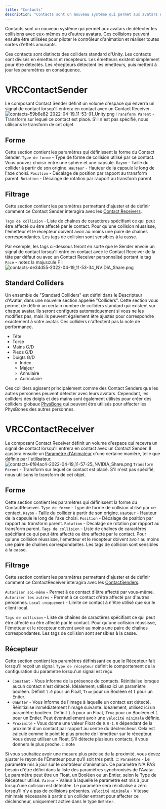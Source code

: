 ```yaml
---
title: "Contacts"
description: "Contacts sont un nouveau système qui permet aux avatars de détecter les collisions avec eux-mêmes ou d'autres avatars. Ces collisions peuvent ensuite être utilisées pour piloter le contrôleur d'animation et réaliser toutes sortes d'effets amusants."
---
```


Contacts sont un nouveau système qui permet aux avatars de détecter les collisions avec eux-mêmes ou d'autres avatars. Ces collisions peuvent ensuite être utilisées pour piloter le contrôleur d'animation et réaliser toutes sortes d'effets amusants. 

Ces contacts sont distincts des colliders standard d'Unity. Les contacts sont divisés en émetteurs et récepteurs. Les émetteurs existent simplement pour être détectés. Les récepteurs détectent les émetteurs, puis mettent à jour les paramètres en conséquence.

# VRCContactSender
Le composant Contact Sender définit un volume d'espace qui enverra un signal de contact lorsqu'il entrera en contact avec un Contact Receiver.
![contacts-59b6e82-2022-04-19_11-53-01_Unity.png](/img/avatars/contacts-59b6e82-2022-04-19_11-53-01_Unity.png)
`Transform Parent` - Transform sur lequel ce contact est placé. S'il n'est pas spécifié, nous utilisons le transform de cet objet.

## Forme
Cette section contient les paramètres qui définissent la forme du Contact Sender.
`Type de forme` - Type de forme de collision utilisé par ce contact. Vous pouvez choisir entre une sphère et une capsule.
`Rayon` - Taille du collider à partir de son origine.
`Hauteur` - Hauteur de la capsule le long de l'axe choisi.
`Position` - Décalage de position par rapport au transform parent.
`Rotation` - Décalage de rotation par rapport au transform parent.

## Filtrage
Cette section contient les paramètres permettant d'ajuster et de définir comment ce Contact Sender interagira avec les [Contact Receivers](/avatars/avatar-dynamics/contacts#VRCContactReceiver).

`Tags de collision` - Liste de chaînes de caractères spécifiant ce qui peut être affecté ou être affecté par le contact. Pour qu'une collision réussisse, l'émetteur et le récepteur doivent avoir au moins une paire de chaînes correspondantes. Les tags de collision sont sensibles à la casse.

Par exemple, les tags ci-dessous feront en sorte que le Sender envoie un signal de contact lorsqu'il entre en contact avec le Contact Receiver de la tête par défaut ou avec un Contact Receiver personnalisé portant le tag `Face` - notez la majuscule F !
![contacts-de34d55-2022-04-19_11-53-34_NVIDIA_Share.png](/img/avatars/contacts-de34d55-2022-04-19_11-53-34_NVIDIA_Share.png)
## Standard Colliders
Un ensemble de "Standard Colliders" est défini dans le Descripteur d'Avatar, dans une nouvelle section appelée "Colliders". Cette section vous permet de définir un certain nombre de colliders standard qui existent sur chaque avatar. Ils seront configurés automatiquement si vous ne les modifiez pas, mais ils peuvent également être ajustés pour correspondre exactement à votre avatar. Ces colliders n'affectent pas la note de performance.

- Tête
- Torse
- Mains G/D
- Pieds G/D
- Doigts G/D
  - Index
  - Majeur
  - Annulaire
  - Auriculaire

Ces colliders agissent principalement comme des Contact Senders que les autres personnes peuvent détecter avec leurs avatars. Cependant, les colliders des doigts et des mains sont également utilisés pour créer des colliders globaux [PhysBone](/avatars/avatar-dynamics/physbones) qui peuvent être utilisés pour affecter les PhysBones des autres personnes.

# VRCContactReceiver
Le composant Contact Receiver définit un volume d'espace qui recevra un signal de contact lorsqu'il entrera en contact avec un Contact Sender. Il ajustera ensuite un [Paramètre d'Animateur](/avatars/animator-parameters) d'une certaine manière, telle que définie par l'utilisateur.
![contacts-6f84ac4-2022-04-19_11-57-25_NVIDIA_Share.png](/img/avatars/contacts-6f84ac4-2022-04-19_11-57-25_NVIDIA_Share.png)
`Transform Parent` - Transform sur lequel ce contact est placé. S'il n'est pas spécifié, nous utilisons le transform de cet objet.

## Forme
Cette section contient les paramètres qui définissent la forme du ContactReceiver.
`Type de forme` - Type de forme de collision utilisé par ce contact. 
`Rayon` - Taille du collider à partir de son origine.
`Hauteur` - Hauteur de la capsule le long de l'axe choisi.
`Position` - Décalage de position par rapport au transform parent.
`Rotation` - Décalage de rotation par rapport au transform parent.
`Tags de collision` - Liste de chaînes de caractères spécifiant ce qui peut être affecté ou être affecté par le contact. Pour qu'une collision réussisse, l'émetteur et le récepteur doivent avoir au moins une paire de chaînes correspondantes. Les tags de collision sont sensibles à la casse.

## Filtrage
Cette section contient les paramètres permettant d'ajuster et de définir comment ce ContactReceiver interagira avec les [ContactSenders](/avatars/avatar-dynamics/contacts#VRCContactSender).

`Autoriser soi-même` - Permet à ce contact d'être affecté par vous-même.
`Autoriser les autres` - Permet à ce contact d'être affecté par d'autres personnes.
`Local uniquement` - Limite ce contact à n'être utilisé que sur le client local.

`Tags de collision` - Liste de chaînes de caractères spécifiant ce qui peut être affecté ou être affecté par le contact. Pour qu'une collision réussisse, l'émetteur et le récepteur doivent avoir au moins une paire de chaînes correspondantes. Les tags de collision sont sensibles à la casse.

## Récepteur
Cette section contient les paramètres définissant ce que le Récepteur fait lorsqu'il reçoit un signal.
`Type de récepteur` définit le comportement de la configuration du paramètre lorsqu'un signal est reçu.
- `Constant` - Vous informe de la présence de contacts. Réinitialise lorsque aucun contact n'est détecté. Idéalement, utilisez ici un paramètre booléen. Définit `1.0` pour un Float, `True` pour un Booléen et `1` pour un Entier.
- `OnEnter` - Vous informe de l'image à laquelle un contact est détecté. Réinitialise immédiatement l'image suivante. Idéalement, utilisez ici un paramètre booléen. Définit `1.0` pour un Float, `True` pour un Booléen et `1` pour un Entier. Peut éventuellement avoir une `Vélocité minimale` définie.
- `Proximité` - Vous donne une valeur Float de `0.0-1.0` dépendant de la proximité d'un contact par rapport au centre du déclencheur. Cela est calculé comme le point le plus proche de l'émetteur sur le récepteur. Vous devez utiliser un Float. S'il détecte plusieurs contacts, il vous donnera le plus proche. 
:::note

Si vous souhaitez avoir une mesure plus précise de la proximité, vous devez ajuster le rayon de l'Émetteur pour qu'il soit très petit.
:::
`Paramètre` - Le paramètre mis à jour sur le contrôleur d'animation. Ce paramètre N'A PAS besoin d'être défini dans la liste des paramètres synchronisés de l'Avatar. Le paramètre peut être un Float, un Booléen ou un Entier, selon le Type de Récepteur utilisé.
`Valeur` - Valeur à laquelle le paramètre est mis à jour lorsqu'une collision est détectée. Le paramètre sera réinitialisé à zéro lorsqu'il n'y a pas de collisions présentes.
`Vélocité minimale` - Vitesse minimale nécessaire à partir d'un collider entrant pour affecter ce déclencheur, uniquement active dans le type `OnEnter`.